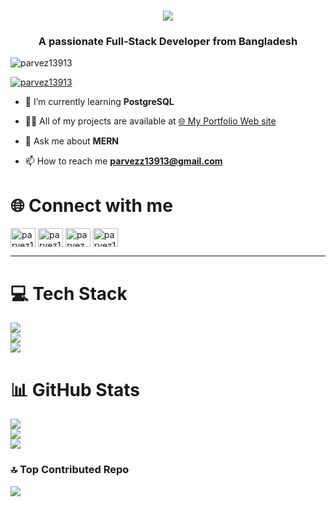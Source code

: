 <h1 align="center">
    <img src="https://readme-typing-svg.herokuapp.com/?font=Righteous&size=35&center=true&vCenter=true&width=500&height=70&duration=4000&lines=Hi+There!+👋;+I'm+Parvez+Rahman!+👋;" />
</h1>
<h3 align="center">A passionate Full-Stack Developer from Bangladesh</h3>
<p align="left"> <img src="https://komarev.com/ghpvc/?username=parvez13913&label=Profile%20views&color=0e75b6&style=flat" alt="parvez13913" /> </p>

<p align="left"> <a href="https://twitter.com/parvez13913" target="blank"><img src="https://img.shields.io/twitter/follow/parvez13913?logo=twitter&style=for-the-badge" alt="parvez13913" /></a> </p>

- 🌱 I’m currently learning **PostgreSQL**

- 👨‍💻 All of my projects are available at [🌐 My Portfolio Web site](https://parvez-rahman-13913.netlify.app)

- 💬 Ask me about **MERN**

- 📫 How to reach me **parvezz13913@gmail.com**

# 🌐 Connect with me
<div align="left">
<a href="https://twitter.com/parvez13913" target="blank"><img align="center" src="https://raw.githubusercontent.com/rahuldkjain/github-profile-readme-generator/master/src/images/icons/Social/twitter.svg" alt="parvez13913" height="30" width="40" /></a>
<a href="https://linkedin.com/in/parvez13913" target="blank"><img align="center" src="https://raw.githubusercontent.com/rahuldkjain/github-profile-readme-generator/master/src/images/icons/Social/linked-in-alt.svg" alt="parvez13913" height="30" width="40" /></a>
<a href="https://fb.com/parvez.rahman.13913" target="blank"><img align="center" src="https://raw.githubusercontent.com/rahuldkjain/github-profile-readme-generator/master/src/images/icons/Social/facebook.svg" alt="parvez.rahman.13913" height="30" width="40" /></a>
<a href="https://instagram.com/parvez13913" target="blank"><img align="center" src="https://raw.githubusercontent.com/rahuldkjain/github-profile-readme-generator/master/src/images/icons/Social/instagram.svg" alt="parvez13913" height="30" width="40" /></a>
</div>
<hr/>

# 💻 Tech Stack

<div>
    <img src="https://skillicons.dev/icons?i=html,css,javascript,typescript,vscode" /><br>
    <img src="https://skillicons.dev/icons?i=bootstrap,tailwind,react,nextjs,redux,react native,firebase,git" /> <br>
    <img src="https://skillicons.dev/icons?i=nodejs,express,mongodb,postgresql,prisma,graphql,jest,aws,docker" />
</div>


# 📊 GitHub Stats
 
![](https://github-readme-stats.vercel.app/api?username=parvez13913&theme=react&hide_border=false&include_all_commits=true)<br/>
![](https://github-readme-streak-stats.herokuapp.com/?user=parvez13913&theme=react&hide_border=false&include_all_commits=true)<br/>
![](https://github-readme-stats.vercel.app/api/top-langs/?username=parvez13913&theme=react&hide_border=false&include_all_commits=true&count_private=true&layout=compact)

### 🔝 Top Contributed Repo
![](https://github-contributor-stats.vercel.app/api?username=parvez13913&limit=5&theme=dark&combine_all_yearly_contributions=true)
